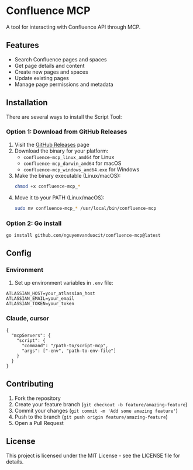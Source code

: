 # Confluence MCP

A tool for interacting with Confluence API through MCP.

## Features

- Search Confluence pages and spaces
- Get page details and content
- Create new pages and spaces
- Update existing pages
- Manage page permissions and metadata

## Installation

There are several ways to install the Script Tool:

### Option 1: Download from GitHub Releases

1. Visit the [GitHub Releases](https://github.com/nguyenvanduocit/confluence-mcp/releases) page
2. Download the binary for your platform:
   - `confluence-mcp_linux_amd64` for Linux
   - `confluence-mcp_darwin_amd64` for macOS
   - `confluence-mcp_windows_amd64.exe` for Windows
3. Make the binary executable (Linux/macOS):
   ```bash
   chmod +x confluence-mcp_*
   ```
4. Move it to your PATH (Linux/macOS):
   ```bash
   sudo mv confluence-mcp_* /usr/local/bin/confluence-mcp
   ```

### Option 2: Go install
```
go install github.com/nguyenvanduocit/confluence-mcp@latest
```

## Config

### Environment

1. Set up environment variables in `.env` file:
```
ATLASSIAN_HOST=your_atlassian_host
ATLASSIAN_EMAIL=your_email
ATLASSIAN_TOKEN=your_token
```

### Claude, cursor
```
{
  "mcpServers": {
    "script": {
      "command": "/path-to/script-mcp",
      "args": ["-env", "path-to-env-file"]
    }
  }
}
```

## Contributing

1. Fork the repository
2. Create your feature branch (`git checkout -b feature/amazing-feature`)
3. Commit your changes (`git commit -m 'Add some amazing feature'`)
4. Push to the branch (`git push origin feature/amazing-feature`)
5. Open a Pull Request

## License

This project is licensed under the MIT License - see the LICENSE file for details.

